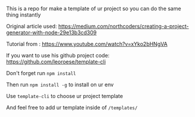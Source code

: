 This is a repo for make a template of ur project so you can do the same thing instantly

Original article used: https://medium.com/northcoders/creating-a-project-generator-with-node-29e13b3cd309 

Tutorial from : https://www.youtube.com/watch?v=xYko2bHNgVA

If you want to use his github project code: https://github.com/leoroese/template-cli

Don't forget run `npm install`

Then run `npm install -g` to install on ur env

Use `template-cli` to choose ur project template

And feel free to add ur template inside of `/templates/`
